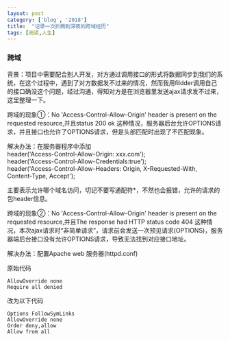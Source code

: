 ```yaml
---
layout: post
category: ['blog', '2018']
title:  "记录一次折腾到深夜的跨域经历"
tags: [阅读,人生]
---
```

### 跨域
背景：项目中需要配合别人开发，对方通过调用接口的形式将数据同步到我们的系统，在这个过程中，遇到了对方数据发不过来的情况，然而我用fildder调用自己的接口确没这个问题，经过沟通，得知对方是在浏览器里发送ajax请求发不过来，这里整理一下。<!-- more -->

跨域的现象①：No 'Access-Control-Allow-Origin' header is present on the requested resource,并且status 200 ok
这种情况，服务器后台允许OPTIONS请求，并且接口也允许了OPTIONS请求，但是头部匹配时出现了不匹配现象。

解决办法：在服务器程序中添加   
   header('Access-Control-Allow-Origin: xxx.com');      
   header('Access-Control-Allow-Credentials:true');      
   header('Access-Control-Allow-Headers: Origin, X-Requested-With, Content-Type, Accept');   

主要表示允许哪个域名访问，切记不要写通配符*，不然也会报错，允许的请求的包header信息。

跨域的现象②：No 'Access-Control-Allow-Origin' header is present on the requested resource,并且The response had HTTP status code 404
这种情况，本次ajax请求时“非简单请求”，请求前会发送一次预见请求(OPTIONS)，服务器端后台接口没有允许OPTIONS请求，导致无法找到对应接口地址。

解决办法：配置Apache web 服务器(httpd.conf)

原始代码

    AllowOverride none
    Require all denied

改为以下代码

    Options FollowSymLinks
    AllowOverride none
    Order deny,allow
    Allow from all
